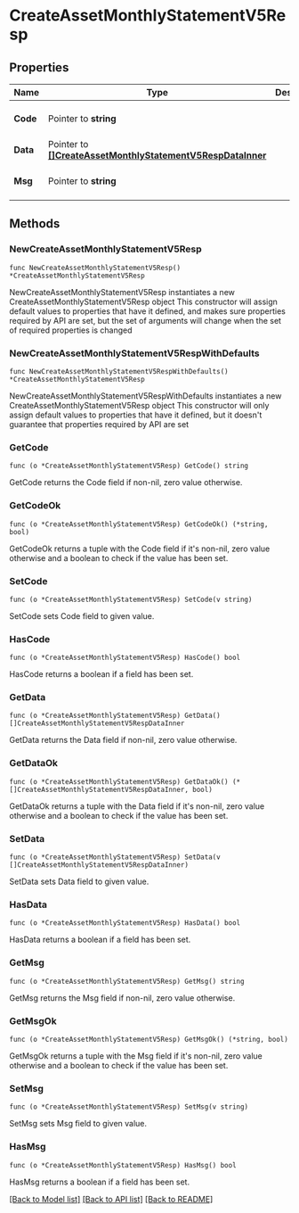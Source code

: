 # CreateAssetMonthlyStatementV5Resp

## Properties

Name | Type | Description | Notes
------------ | ------------- | ------------- | -------------
**Code** | Pointer to **string** |  | [optional] [default to ""]
**Data** | Pointer to [**[]CreateAssetMonthlyStatementV5RespDataInner**](CreateAssetMonthlyStatementV5RespDataInner.md) |  | [optional] 
**Msg** | Pointer to **string** |  | [optional] [default to ""]

## Methods

### NewCreateAssetMonthlyStatementV5Resp

`func NewCreateAssetMonthlyStatementV5Resp() *CreateAssetMonthlyStatementV5Resp`

NewCreateAssetMonthlyStatementV5Resp instantiates a new CreateAssetMonthlyStatementV5Resp object
This constructor will assign default values to properties that have it defined,
and makes sure properties required by API are set, but the set of arguments
will change when the set of required properties is changed

### NewCreateAssetMonthlyStatementV5RespWithDefaults

`func NewCreateAssetMonthlyStatementV5RespWithDefaults() *CreateAssetMonthlyStatementV5Resp`

NewCreateAssetMonthlyStatementV5RespWithDefaults instantiates a new CreateAssetMonthlyStatementV5Resp object
This constructor will only assign default values to properties that have it defined,
but it doesn't guarantee that properties required by API are set

### GetCode

`func (o *CreateAssetMonthlyStatementV5Resp) GetCode() string`

GetCode returns the Code field if non-nil, zero value otherwise.

### GetCodeOk

`func (o *CreateAssetMonthlyStatementV5Resp) GetCodeOk() (*string, bool)`

GetCodeOk returns a tuple with the Code field if it's non-nil, zero value otherwise
and a boolean to check if the value has been set.

### SetCode

`func (o *CreateAssetMonthlyStatementV5Resp) SetCode(v string)`

SetCode sets Code field to given value.

### HasCode

`func (o *CreateAssetMonthlyStatementV5Resp) HasCode() bool`

HasCode returns a boolean if a field has been set.

### GetData

`func (o *CreateAssetMonthlyStatementV5Resp) GetData() []CreateAssetMonthlyStatementV5RespDataInner`

GetData returns the Data field if non-nil, zero value otherwise.

### GetDataOk

`func (o *CreateAssetMonthlyStatementV5Resp) GetDataOk() (*[]CreateAssetMonthlyStatementV5RespDataInner, bool)`

GetDataOk returns a tuple with the Data field if it's non-nil, zero value otherwise
and a boolean to check if the value has been set.

### SetData

`func (o *CreateAssetMonthlyStatementV5Resp) SetData(v []CreateAssetMonthlyStatementV5RespDataInner)`

SetData sets Data field to given value.

### HasData

`func (o *CreateAssetMonthlyStatementV5Resp) HasData() bool`

HasData returns a boolean if a field has been set.

### GetMsg

`func (o *CreateAssetMonthlyStatementV5Resp) GetMsg() string`

GetMsg returns the Msg field if non-nil, zero value otherwise.

### GetMsgOk

`func (o *CreateAssetMonthlyStatementV5Resp) GetMsgOk() (*string, bool)`

GetMsgOk returns a tuple with the Msg field if it's non-nil, zero value otherwise
and a boolean to check if the value has been set.

### SetMsg

`func (o *CreateAssetMonthlyStatementV5Resp) SetMsg(v string)`

SetMsg sets Msg field to given value.

### HasMsg

`func (o *CreateAssetMonthlyStatementV5Resp) HasMsg() bool`

HasMsg returns a boolean if a field has been set.


[[Back to Model list]](../README.md#documentation-for-models) [[Back to API list]](../README.md#documentation-for-api-endpoints) [[Back to README]](../README.md)


